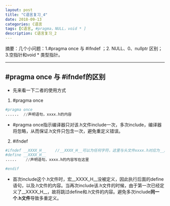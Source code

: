 ```yaml
---
layout: post
title: "C语言复习_4"
date: 2018-09-13
categories: C语言
tags: [C语言, #pragma，NULL，void * ]
description: C语言复习_2
---
```


摘要：几个小问题：1.#pragma once 与 #ifndef ；2. NULL、0、nullptr 区别；3.空指针和void * 类型指针。

---

##  #pragma once 与 #ifndef的区别

- 先来看一下二者的使用方式

1. #pragma once

```python
#pragma once
......  //声明语句，xxxx.h的内容

```

- #pragma once指示编译器只对该.h文件include一次，多次include，编译器将忽略，从而保证.h文件只包含一次，避免重定义错误。

2.  #ifndef


```python
#ifndef __XXXX_H__    //__XXXX_H__可以为任何字符，这里与头文件xxxx.h对应为__XXXX_H__
#define __XXXX_H__
.....    //声明语句，xxxx.h的内容写在这里

#endif
```

- 首次include这个.h文件时，宏__XXXX_H__没被定义，因此执行后面的define语句，以及.h文件的内容。当再次include该.h文件的时候，由于第一次已经定义了__XXXX_H__，故将跳过define和.h文件的内容。避免多次include**同一个.h文件**导致多重定义。
